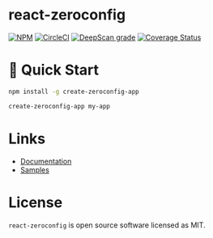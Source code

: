 # react-zeroconfig

[![NPM](https://img.shields.io/npm/v/react-zeroconfig.svg)](https://www.npmjs.com/package/react-zeroconfig)
[![CircleCI](https://circleci.com/gh/react-zeroconfig/react-zeroconfig.svg?style=svg)](https://circleci.com/gh/react-zeroconfig/react-zeroconfig)
[![DeepScan grade](https://deepscan.io/api/teams/3270/projects/5643/branches/43640/badge/grade.svg)](https://deepscan.io/dashboard#view=project&tid=3270&pid=5643&bid=43640)
[![Coverage Status](https://coveralls.io/repos/github/react-zeroconfig/react-zeroconfig/badge.svg?branch=develop)](https://coveralls.io/github/react-zeroconfig/react-zeroconfig?branch=develop)

# 🚀 Quick Start

```bash
npm install -g create-zeroconfig-app

create-zeroconfig-app my-app
```

# Links

- [Documentation](https://www.notion.so/reactzeroconfig/react-zeroconfig-30e18396302b4c51ac78485b94084bb3)
- [Samples](https://github.com/react-zeroconfig/fixtures)

# License
`react-zeroconfig` is open source software licensed as MIT.